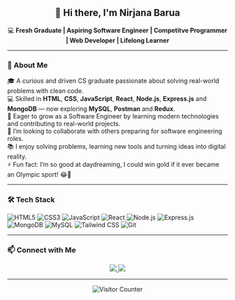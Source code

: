 <!-- GitHub Profile README for Nirjana Barua -->

<h2 align="center">👋<b> Hi there, I'm Nirjana Barua </b> </h2>
<p align="center">💻 <b> Fresh Graduate | Aspiring Software Engineer | Competitve Programmer | Web Developer | Lifelong Learner </b> </p>

---

### 🚀 About Me

🎓 A curious and driven CS graduate passionate about solving real-world problems with clean code.<br>
💻 Skilled in **HTML**, **CSS**, **JavaScript**, **React**, **Node.js**, **Express.js** and **MongoDB** — now exploring **MySQL**, **Postman** and **Redux**.  
🌱 Eager to grow as a Software Engineer by learning modern technologies and contributing to real-world projects.  
👯 I’m looking to collaborate with others preparing for software engineering roles.<br>
📚 I enjoy solving problems, learning new tools and turning ideas into digital reality.  
⚡ Fun fact: I’m so good at daydreaming, I could win gold if it ever became an Olympic sport! 😂🏅

---

### 🛠️ Tech Stack

![HTML5](https://img.shields.io/badge/HTML5-E34F26?style=for-the-badge&logo=html5&logoColor=white)
![CSS3](https://img.shields.io/badge/CSS3-1572B6?style=for-the-badge&logo=css3&logoColor=white)
![JavaScript](https://img.shields.io/badge/JavaScript-F7DF1E?style=for-the-badge&logo=javascript&logoColor=black)
![React](https://img.shields.io/badge/React-20232A?style=for-the-badge&logo=react&logoColor=61DAFB)
![Node.js](https://img.shields.io/badge/Node.js-339933?style=for-the-badge&logo=nodedotjs&logoColor=white)
![Express.js](https://img.shields.io/badge/Express.js-000000?style=for-the-badge&logo=express&logoColor=white)
![MongoDB](https://img.shields.io/badge/MongoDB-4EA94B?style=for-the-badge&logo=mongodb&logoColor=white)
![MySQL](https://img.shields.io/badge/MySQL-005C84?style=for-the-badge&logo=mysql&logoColor=white)
![Tailwind CSS](https://img.shields.io/badge/Tailwind_CSS-06B6D4?style=for-the-badge&logo=tailwind-css&logoColor=white)
![Git](https://img.shields.io/badge/Git-F05032?style=for-the-badge&logo=git&logoColor=white)

---

### 📫 Connect with Me

<p align="center">
  <a href="mailto:nirjanamohona@gmail.com">
    <img src="https://img.shields.io/badge/Gmail-D14836?style=for-the-badge&logo=gmail&logoColor=white" />
  </a>
  <a href="https://linkedin.com/in/nirjana-barua" target="_blank">
    <img src="https://img.shields.io/badge/LinkedIn-0077B5?style=for-the-badge&logo=linkedin&logoColor=white" />
  </a>
</p>

---

<p align="center">
  <img src="https://komarev.com/ghpvc/?username=NirjanaBarua&color=blueviolet" alt="Visitor Counter" />
</p>
